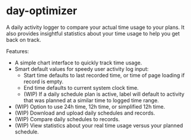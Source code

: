 # day-optimizer
A daily activity logger to compare your actual time usage to your plans. It also provides insightful statistics about your time usage to help you get back on track.

Features:
* A simple chart interface to quickly track time usage.
* Smart default values for speedy user activity log input:
  * Start time defaults to last recorded time, or time of page loading if record is empty.
  * End time defaults to current system clock time.
  * (WIP) If a daily schedule plan is active, label will default to activity that was planned at a similar time to logged time range.
* (WIP) Option to use 24h time, 12h time, or simplified 12h time.
* (WIP) Download and upload daily schedules and records.
* (WIP) Compare daily schedules to records.
* (WIP) View statistics about your real time usage versus your planned schedule.
